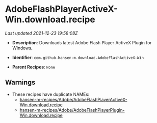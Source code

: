 # AdobeFlashPlayerActiveX-Win.download.recipe

_Last updated 2021-12-23 19:58:08Z_

- **Description**: Downloads latest Adobe Flash Player ActiveX Plugin for Windows.

- **Identifier**: `com.github.hansen-m.download.AdobeFlashActiveX-Win`

- **Parent Recipes**: `None`

## Warnings

- These recipes have duplicate NAMEs:
    - [hansen-m-recipes/Adobe/AdobeFlashPlayerActiveX-Win.download.recipe](/autopkg-dupe-tracker/hansen-m-recipes/Adobe/AdobeFlashPlayerActiveX-Win.download.recipe)
    - [hansen-m-recipes/Adobe/AdobeFlashPlayerPlugin-Win.download.recipe](/autopkg-dupe-tracker/hansen-m-recipes/Adobe/AdobeFlashPlayerPlugin-Win.download.recipe)